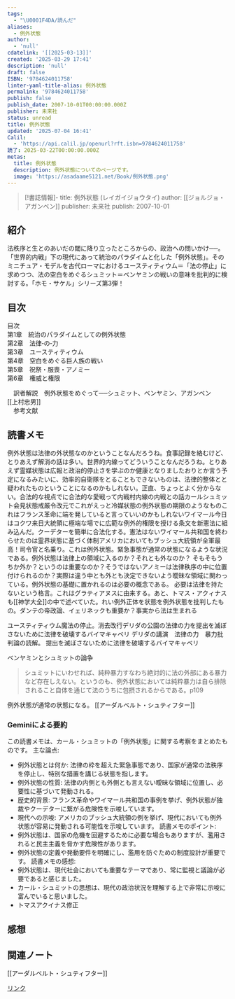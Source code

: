 ```yaml
---
tags:
  - "\U0001F4DA/読んだ"
aliases:
  - 例外状態
author:
  - 'null'
cdatelink: '[[2025-03-13]]'
created: '2025-03-29 17:41'
description: 'null'
draft: false
ISBN: '9784624011758'
linter-yaml-title-alias: 例外状態
permalink: '9784624011758'
publish: false
publish_date: 2007-10-01T00:00:00.000Z
publisher: 未来社
status: unread
title: 例外状態
updated: '2025-07-04 16:41'
Calil:
  - 'https://api.calil.jp/openurl?rft.isbn=9784624011758'
読了: 2025-03-22T00:00:00.000Z
metas:
  title: 例外状態
  description: 例外状態についてのページです。
  image: 'https://asadaame5121.net/Book/例外状態.png'
---
```

>[!書誌情報]-
>title: 例外状態 (レイガイジョウタイ)
>author: [[ジョルジョ・アガンベン]]
>publisher: 未来社
>publish: 2007-10-01

## 紹介

法秩序と生とのあいだの閾に降り立ったところからの、政治への問いかけ──。「世界的内戦」下の現代にあって統治のパラダイムと化した「例外状態」。そのミニチュア・モデルを古代ローマにおけるユースティティウム＝「法の停止」に求めつつ、法の空白をめぐるシュミット＝ベンヤミンの戦いの意味を批判的に検討する。「ホモ・サケル」シリーズ第3弾！  

## 目次

目次  
第1章　統治のパラダイムとしての例外状態  
第2章　法律‐の‐力  
第3章　ユースティティウム  
第4章　空白をめぐる巨人族の戦い  
第5章　祝祭・服喪・アノミー  
第6章　権威と権限  
  
　訳者解説　例外状態をめぐって──シュミット、ベンヤミン、アガンベン　[[上村忠男]]  
　参考文献  
  
  

## 読書メモ
例外状態は法律の外状態なのかということなんだろうね。食事記録を絡むけど、とりあえず解消の話は多い。世界的内線ってどういうことなんだろうね。とりあえず霊媒状態は広報と政治的停止さを学ぶのか健康となりましたおりとか言う予定になるみたいに、効率的自衛隊をとることもできないものは、法律的整体とと疑われたものということになるのかもしれない。正直、ちょっとよく分からない。合法的な視点でに合法的な愛戦って内戦村内線の内戦との話カールシュミット会見状態戒厳令改元でこれがえっと冷媒状態の例外状態の期限のようなものこれはフランス革命に端を発していると言っていいのかもしれないワイマール今日はコクワ来日大統領に極端な場でに広範な例外的権限を授ける条文を新憲法に組み込んだ。クーデターを簡単に合法化する。憲法はないワイマール共和国を終わらせたのは霊界状態に基づく体制アメリカにおいてもブッシュ大統領が全軍最高！司令官と名乗り。これは例外状態。緊急事態が通常の状態になるような状況である。例外状態は法律上の領域に入るのか？それとも外なのか？
そもそもうちか外か？というのは重要なのか？そうではないアノミーは法律秩序の中に位置付けられるのか？実際は違う中とも外とも決定できないよう曖昧な領域に関わっている。例外状態の基礎に置かれるのは必要の概念である。
必要は法律を持たないという格言。これはグラティアヌスに由来する。あと、トマス・アクィナスも[[神学大全]]の中で述べていた。れい例外正体を状態を例外状態を批判したもの。ダンテの帝政論、イェリネックも重要か？事実から法は生まれる


ユースティティウム魔法の停止。消去改行デリダの公園の法律の力を提出を滅ぼさないために法律を破壊するバイマキャベリ
デリダの講演　法律の力　暴力批判論の読解。
提出を滅ぼさないために法律を破壊するバイマキャベリ

ベンヤミンとシュミットの論争

> シュミットにいわせれば、純粋暴力すなわち絶対的に法の外部にある暴力など存在しえない。というのも、例外状態においては純粋暴力は自ら排除されること自体を通じて法のうちに包摂されるからである。p109


例外状態が通常の状態になる。
[[アーダルベルト・シュティフター]]



### Geminiによる要約
この読書メモは、カール・シュミットの「例外状態」に関する考察をまとめたものです。
主な論点:
 * 例外状態とは何か: 法律の枠を超えた緊急事態であり、国家が通常の法秩序を停止し、特別な措置を講じる状態を指します。
 * 例外状態の性質: 法律の内側とも外側とも言えない曖昧な領域に位置し、必要性に基づいて発動される。
 * 歴史的背景: フランス革命やワイマール共和国の事例を挙げ、例外状態が独裁やクーデターに繋がる危険性を示唆しています。
 * 現代への示唆: アメリカのブッシュ大統領の例を挙げ、現代においても例外状態が容易に発動される可能性を示唆しています。
読書メモのポイント:
 * 例外状態は、国家の危機を回避するために必要な場合もありますが、濫用されると民主主義を脅かす危険性があります。
 * 例外状態の定義や発動要件を明確にし、濫用を防ぐための制度設計が重要です。
読書メモの感想:
 * 例外状態は、現代社会においても重要なテーマであり、常に監視と議論が必要であると感じました。
 * カール・シュミットの思想は、現代の政治状況を理解する上で非常に示唆に富んでいると思いました。
 * トマスアクイナス修正
## 感想
## 関連ノート
[[アーダルベルト・シュティフター]]

<a href="https://asadaame5121.net/9784624011758" class="u-url">リンク</a>
